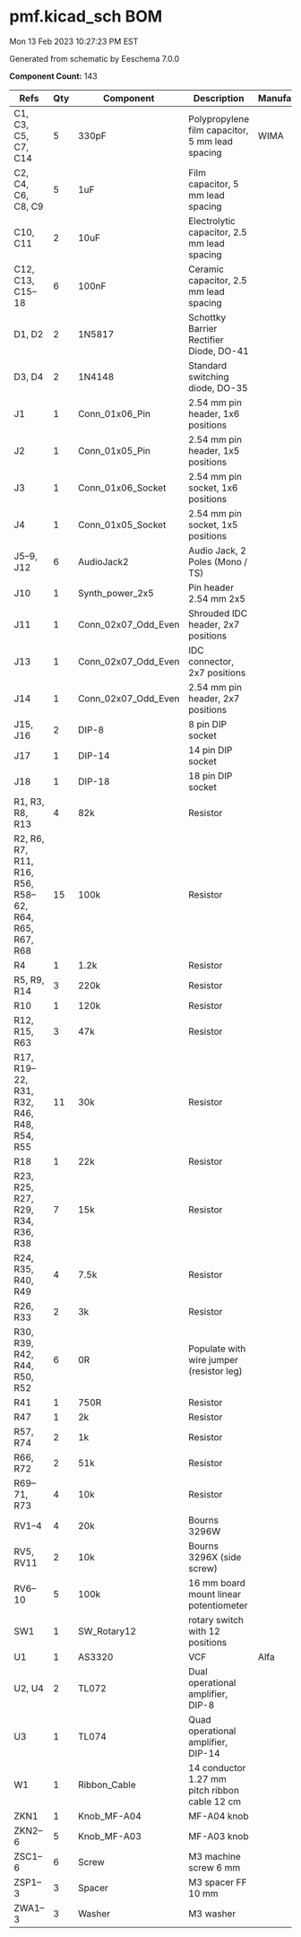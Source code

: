 # pmf.kicad_sch BOM

Mon 13 Feb 2023 10:27:23 PM EST

Generated from schematic by Eeschema 7.0.0

**Component Count:** 143

| Refs | Qty | Component | Description | Manufacturer | Part | Vendor | SKU |
| ----- | --- | ---- | ----------- | ---- | ---- | ---- | ---- |
| C1, C3, C5, C7, C14 | 5 | 330pF | Polypropylene film capacitor, 5 mm lead spacing | WIMA | FKP2D003301D00JSSD | Tayda | 1928-1236-ND |
| C2, C4, C6, C8, C9 | 5 | 1uF | Film capacitor, 5 mm lead spacing |  |  | Tayda |  |
| C10, C11 | 2 | 10uF | Electrolytic capacitor, 2.5 mm lead spacing |  |  | Tayda | A-4349 |
| C12, C13, C15–18 | 6 | 100nF | Ceramic capacitor, 2.5 mm lead spacing |  |  | Tayda | A-553 |
| D1, D2 | 2 | 1N5817 | Schottky Barrier Rectifier Diode, DO-41 |  |  | Tayda | A-159 |
| D3, D4 | 2 | 1N4148 | Standard switching diode, DO-35 |  |  | Tayda | A-157 |
| J1 | 1 | Conn_01x06_Pin | 2.54 mm pin header, 1x6 positions |  |  |  |  |
| J2 | 1 | Conn_01x05_Pin | 2.54 mm pin header, 1x5 positions |  |  |  |  |
| J3 | 1 | Conn_01x06_Socket | 2.54 mm pin socket, 1x6 positions |  |  |  |  |
| J4 | 1 | Conn_01x05_Socket | 2.54 mm pin socket, 1x5 positions |  |  |  |  |
| J5–9, J12 | 6 | AudioJack2 | Audio Jack, 2 Poles (Mono / TS) |  |  | Tayda | A-1121 |
| J10 | 1 | Synth_power_2x5 | Pin header 2.54 mm 2x5 |  |  | Tayda | A-2939 |
| J11 | 1 | Conn_02x07_Odd_Even | Shrouded IDC header, 2x7 positions |  |  |  |  |
| J13 | 1 | Conn_02x07_Odd_Even | IDC connector, 2x7 positions |  |  |  |  |
| J14 | 1 | Conn_02x07_Odd_Even | 2.54 mm pin header, 2x7 positions |  |  |  |  |
| J15, J16 | 2 | DIP-8 | 8 pin DIP socket |  |  |  |  |
| J17 | 1 | DIP-14 | 14 pin DIP socket |  |  |  |  |
| J18 | 1 | DIP-18 | 18 pin DIP socket |  |  |  |  |
| R1, R3, R8, R13 | 4 | 82k | Resistor |  |  | Tayda |  |
| R2, R6, R7, R11, R16, R56, R58–62, R64, R65, R67, R68 | 15 | 100k | Resistor |  |  | Tayda |  |
| R4 | 1 | 1.2k | Resistor |  |  | Tayda |  |
| R5, R9, R14 | 3 | 220k | Resistor |  |  | Tayda |  |
| R10 | 1 | 120k | Resistor |  |  | Tayda |  |
| R12, R15, R63 | 3 | 47k | Resistor |  |  | Tayda |  |
| R17, R19–22, R31, R32, R46, R48, R54, R55 | 11 | 30k | Resistor |  |  | Tayda |  |
| R18 | 1 | 22k | Resistor |  |  | Tayda |  |
| R23, R25, R27, R29, R34, R36, R38 | 7 | 15k | Resistor |  |  | Tayda |  |
| R24, R35, R40, R49 | 4 | 7.5k | Resistor |  |  | Tayda |  |
| R26, R33 | 2 | 3k | Resistor |  |  | Tayda |  |
| R30, R39, R42, R44, R50, R52 | 6 | 0R | Populate with wire jumper (resistor leg) |  |  | Tayda |  |
| R41 | 1 | 750R | Resistor |  |  | Tayda |  |
| R47 | 1 | 2k | Resistor |  |  | Tayda |  |
| R57, R74 | 2 | 1k | Resistor |  |  | Tayda |  |
| R66, R72 | 2 | 51k | Resistor |  |  | Tayda |  |
| R69–71, R73 | 4 | 10k | Resistor |  |  | Tayda |  |
| RV1–4 | 4 | 20k | Bourns 3296W |  |  | Tayda |  |
| RV5, RV11 | 2 | 10k | Bourns 3296X (side screw) |  |  | Tayda |  |
| RV6–10 | 5 | 100k | 16 mm board mount linear potentiometer |  |  | Tayda |  |
| SW1 | 1 | SW_Rotary12 | rotary switch with 12 positions |  |  | Tayda | A-1893 |
| U1 | 1 | AS3320 | VCF | Alfa |  |  |  |
| U2, U4 | 2 | TL072 | Dual operational amplifier, DIP-8 |  |  | Tayda | A-037 |
| U3 | 1 | TL074 | Quad operational amplifier, DIP-14 |  |  | Tayda | A-1138 |
| W1 | 1 | Ribbon_Cable | 14 conductor 1.27 mm pitch ribbon cable 12 cm |  |  |  |  |
| ZKN1 | 1 | Knob_MF-A04 | MF-A04 knob |  |  |  |  |
| ZKN2–6 | 5 | Knob_MF-A03 | MF-A03 knob |  |  |  |  |
| ZSC1–6 | 6 | Screw | M3 machine screw 6 mm |  |  |  |  |
| ZSP1–3 | 3 | Spacer | M3 spacer FF 10 mm |  |  |  |  |
| ZWA1–3 | 3 | Washer | M3 washer |  |  |  |  |
    
